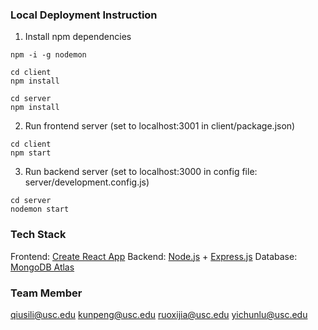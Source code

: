 ### Local Deployment Instruction
1. Install npm dependencies
```
npm -i -g nodemon
```
```
cd client
npm install
```
```
cd server
npm install
```
2. Run frontend server (set to localhost:3001 in client/package.json)
```
cd client
npm start
```
3. Run backend server (set to localhost:3000 in config file: server/development.config.js)
```
cd server
nodemon start
```
### Tech Stack
Frontend: [Create React App](https://create-react-app.dev/docs/deployment)
Backend: [Node.js](https://nodejs.org/en/download/) + [Express.js](https://expressjs.com/en/starter/installing.html)
Database: [MongoDB Atlas](https://docs.atlas.mongodb.com/getting-started/)

### Team Member
qiusili@usc.edu
kunpeng@usc.edu
ruoxijia@usc.edu
yichunlu@usc.edu
